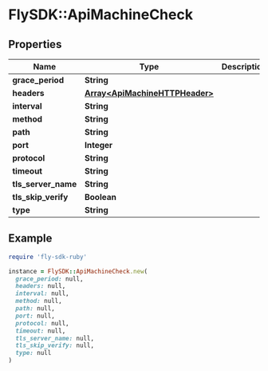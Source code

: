 # FlySDK::ApiMachineCheck

## Properties

| Name | Type | Description | Notes |
| ---- | ---- | ----------- | ----- |
| **grace_period** | **String** |  | [optional] |
| **headers** | [**Array&lt;ApiMachineHTTPHeader&gt;**](ApiMachineHTTPHeader.md) |  | [optional] |
| **interval** | **String** |  | [optional] |
| **method** | **String** |  | [optional] |
| **path** | **String** |  | [optional] |
| **port** | **Integer** |  | [optional] |
| **protocol** | **String** |  | [optional] |
| **timeout** | **String** |  | [optional] |
| **tls_server_name** | **String** |  | [optional] |
| **tls_skip_verify** | **Boolean** |  | [optional] |
| **type** | **String** |  | [optional] |

## Example

```ruby
require 'fly-sdk-ruby'

instance = FlySDK::ApiMachineCheck.new(
  grace_period: null,
  headers: null,
  interval: null,
  method: null,
  path: null,
  port: null,
  protocol: null,
  timeout: null,
  tls_server_name: null,
  tls_skip_verify: null,
  type: null
)
```

